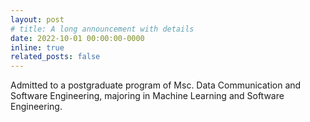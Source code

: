 ```yaml
---
layout: post
# title: A long announcement with details
date: 2022-10-01 00:00:00-0000
inline: true
related_posts: false
---
```


Admitted to a postgraduate program of Msc. Data Communication and Software Engineering, majoring in Machine Learning and Software Engineering.